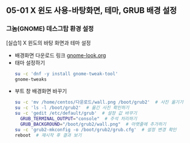 ## 05-01 X 윈도 사용-바탕화면, 테마, GRUB 배경 설정

### 그놈(GNOME) 데스그탑 환경 설정

[실습1] X 윈도의 바탕 화면과 테마 설정

- 배경화면 다운로드 링크 [gnome-look.org](https://www.gnome-look.org/browse/cat/300/order/latest/)
- 태마 설정하기
  ``` bash
  su -c 'dnf -y install gnome-tweak-tool'
  gnome-tweaks
  ```
- 부트 창 배경화면 바꾸기
  ``` bash
  su -c 'mv /home/centos/다운로드/wall.png /boot/grub2'  # 사진 옮기기
  su -c 'ls -l /boot/grub2'  # 옮긴 사진 확인하기
  su -c 'gedit /etc/default/grub'  # 설정 값 바꾸기
    GRUB_TERMINAL_OUTPUT="console"  # 주석 처리하기
    GRUB_BACKGROUND="/boot/grub2/wall.png"  # 아랫줄에 추가하기
  su -c 'grub2-mkconfig -o /boot/grub2/grub.cfg'  # 설정 변경 확인
  reboot  # 재시작 후 결과 보기
  ```